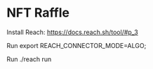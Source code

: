 # NFT Raffle

Install Reach: https://docs.reach.sh/tool/#p_3   
  
Run export REACH_CONNECTOR_MODE=ALGO;   
  
Run ./reach run